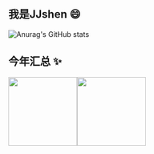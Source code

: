 ## 我是JJshen 😄
![Anurag's GitHub stats](https://github-readme-stats.vercel.app/api?username=JJshen666&show_icons=true&theme=radical&)

## 今年汇总 ✨
<img align="" height="137px" src="https://github-readme-stats.vercel.app/api?username=JJshen666&hide_title=true&hide_border=true&show_icons=true&include_all_commits=true&line_height=21&bg_color=0,EC6C6C,FFD479,FFFC79,73FA79&theme=graywhite&locale=cn" /><img align="" height="137px" src="https://github-readme-stats.vercel.app/api/top-langs/?username=JJshen666&hide_title=true&hide_border=true&layout=compact&bg_color=0,73FA79,73FDFF,D783FF&theme=graywhite&locale=cn" />
